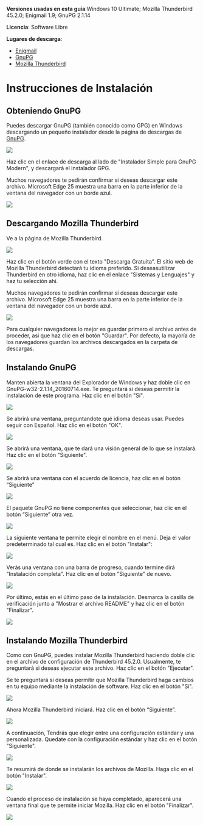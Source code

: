 **Versiones usadas en esta guía**:Windows 10 Ultimate; Mozilla Thunderbird 45.2.0; Enigmail 1.9; GnuPG 2.1.14

**Licencia**: Software Libre

**Lugares de descarga**:

- [Enigmail](https://www.enigmail.net/index.php/en/)
- [GnuPG](https://gnupg.org/)
- [Mozilla Thunderbird](https://www.mozilla.org/en-US/thunderbird/)



# **Instrucciones de Instalación**



## Obteniendo GnuPG

Puedes descargar GnuPG (también conocido como GPG) en Windows descargando un pequeño instalador desde la página de descargas de [GnuPG](https://gnupg.org/download/index.html#sec-1-2).

![](https://ssd.eff.org/files/2016/08/12/001.png)

Haz clic en el enlace de descarga al lado de "Instalador Simple para GnuPG Modern", y descargará el instalador GPG.

Muchos navegadores te pedirán confirmar si deseas descargar este archivo. Microsoft Edge 25 muestra una barra en la parte inferior de la ventana del navegador con un borde azul.

![](https://ssd.eff.org/files/2016/08/12/002.png)



## Descargando Mozilla Thunderbird

Ve a la página de Mozilla Thunderbird.

![](https://ssd.eff.org/files/2016/08/12/003.png)

Haz clic en el botón verde con el texto "Descarga Gratuita". El sitio web de Mozilla Thunderbird detectará tu idioma preferido. Si deseasutilizar Thunderbird en otro idioma, haz clic en el enlace "Sistemas y Lenguajes" y haz tu selección ahí.

Muchos navegadores te pedirán confirmar si deseas descargar este archivo. Microsoft Edge 25 muestra una barra en la parte inferior de la ventana del navegador con un borde azul.

![](https://ssd.eff.org/files/2016/08/12/004.png)

Para cualquier navegadores lo mejor es guardar primero el archivo antes de proceder, asi que haz clic en el botón "Guardar". Por defecto, la mayoría de los navegadores guardan los archivos descargados en la carpeta de descargas.



## Instalando GnuPG

Manten abierta la ventana del Explorador de Windows y haz doble clic en GnuPG-w32-2.1.14_20160714.exe. Te preguntará si deseas permitir la instalación de este programa. Haz clic en el botón "Sí".

![](https://ssd.eff.org/files/2016/08/12/006.png)

Se abrirá una ventana, preguntandote qué idioma deseas usar. Puedes seguir con Español. Haz clic en el botón "OK".

![](https://ssd.eff.org/files/2016/08/12/007.png)

Se abrirá una ventana, que te dará una visión general de lo que se instalará. Haz clic en el botón "Siguiente".

![](https://ssd.eff.org/files/2016/08/12/008.png)

Se abrirá una ventana con el acuerdo de licencia, haz clic en el botón “Siguiente”

![](https://ssd.eff.org/files/2016/08/12/009.png)

El paquete GnuPG no tiene componentes que seleccionar, haz clic en el botón “Siguiente” otra vez.

![](https://ssd.eff.org/files/2016/08/12/010.png)

La siguiente ventana te permite elegir el nombre en el menú. Deja el valor predeterminado tal cual es. Haz clic en el botón "Instalar":

![](https://ssd.eff.org/files/2016/08/12/011.png)

Verás una ventana con una barra de progreso, cuando termine dirá "Instalación completa". Haz clic en el botón "Siguiente" de nuevo.

![](https://ssd.eff.org/files/2016/08/12/012.png)

Por último, estás en el último paso de la instalación. Desmarca la casilla de verificación junto a "Mostrar el archivo README" y haz clic en el botón "Finalizar".

![](https://ssd.eff.org/files/2016/08/12/013.png)



## Instalando Mozilla Thunderbird

Como con GnuPG, puedes instalar Mozilla Thunderbird haciendo doble clic en el archivo de configuración de Thunderbird 45.2.0\. Usualmente, te preguntará si deseas ejecutar este archivo. Haz clic en el botón "Ejecutar".

Se te preguntará si deseas permitir que Mozilla Thunderbird haga cambios en tu equipo mediante la instalación de software. Haz clic en el botón "Sí".

![](https://ssd.eff.org/files/2016/08/12/014.png)

Ahora Mozilla Thunderbird iniciará. Haz clic en el botón “Siguiente”.

![](https://ssd.eff.org/files/2016/08/12/015.png)

A continuación, Tendrás que elegir entre una configuración estándar y una personalizada. Quedate con la configuración estándar y haz clic en el botón "Siguiente".

![](https://ssd.eff.org/files/2016/08/12/016.png)

Te resumirá de donde se instalarán los archivos de Mozilla. Haga clic en el botón "Instalar".

![](https://ssd.eff.org/files/2016/08/12/017.png)

Cuando el proceso de instalación se haya completado, aparecerá una ventana final que te permite iniciar Mozilla. Haz clic en el botón "Finalizar".

![](https://ssd.eff.org/files/2016/08/12/019.png)

## 
